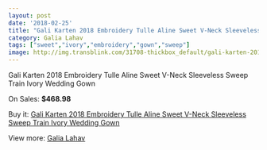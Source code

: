 ```yaml
---
layout: post
date: '2018-02-25'
title: "Gali Karten 2018 Embroidery Tulle Aline Sweet V-Neck Sleeveless Sweep Train Ivory Wedding Gown"
category: Galia Lahav
tags: ["sweet","ivory","embroidery","gown","sweep"]
image: http://img.transblink.com/31708-thickbox_default/gali-karten-2018-embroidery-tulle-aline-sweet-v-neck-sleeveless-sweep-train-ivory-wedding-gown.jpg
---
```

Gali Karten 2018 Embroidery Tulle Aline Sweet V-Neck Sleeveless Sweep Train Ivory Wedding Gown

On Sales: **$468.98**
<a href="https://www.transblink.com/en/galia-lahav/10681-gali-karten-2018-embroidery-tulle-aline-sweet-v-neck-sleeveless-sweep-train-ivory-wedding-gown.html"><amp-img layout="responsive" width="600" height="600" src="//img.transblink.com/31708-thickbox_default/gali-karten-2018-embroidery-tulle-aline-sweet-v-neck-sleeveless-sweep-train-ivory-wedding-gown.jpg" alt="Gali Karten 2018 Embroidery Tulle Aline Sweet V-Neck Sleeveless Sweep Train Ivory Wedding Gown 0" /></a>
<a href="https://www.transblink.com/en/galia-lahav/10681-gali-karten-2018-embroidery-tulle-aline-sweet-v-neck-sleeveless-sweep-train-ivory-wedding-gown.html"><amp-img layout="responsive" width="600" height="600" src="//img.transblink.com/31711-thickbox_default/gali-karten-2018-embroidery-tulle-aline-sweet-v-neck-sleeveless-sweep-train-ivory-wedding-gown.jpg" alt="Gali Karten 2018 Embroidery Tulle Aline Sweet V-Neck Sleeveless Sweep Train Ivory Wedding Gown 1" /></a>
<a href="https://www.transblink.com/en/galia-lahav/10681-gali-karten-2018-embroidery-tulle-aline-sweet-v-neck-sleeveless-sweep-train-ivory-wedding-gown.html"><amp-img layout="responsive" width="600" height="600" src="//img.transblink.com/31710-thickbox_default/gali-karten-2018-embroidery-tulle-aline-sweet-v-neck-sleeveless-sweep-train-ivory-wedding-gown.jpg" alt="Gali Karten 2018 Embroidery Tulle Aline Sweet V-Neck Sleeveless Sweep Train Ivory Wedding Gown 2" /></a>
<a href="https://www.transblink.com/en/galia-lahav/10681-gali-karten-2018-embroidery-tulle-aline-sweet-v-neck-sleeveless-sweep-train-ivory-wedding-gown.html"><amp-img layout="responsive" width="600" height="600" src="//img.transblink.com/31709-thickbox_default/gali-karten-2018-embroidery-tulle-aline-sweet-v-neck-sleeveless-sweep-train-ivory-wedding-gown.jpg" alt="Gali Karten 2018 Embroidery Tulle Aline Sweet V-Neck Sleeveless Sweep Train Ivory Wedding Gown 3" /></a>

Buy it: [Gali Karten 2018 Embroidery Tulle Aline Sweet V-Neck Sleeveless Sweep Train Ivory Wedding Gown](https://www.transblink.com/en/galia-lahav/10681-gali-karten-2018-embroidery-tulle-aline-sweet-v-neck-sleeveless-sweep-train-ivory-wedding-gown.html "Gali Karten 2018 Embroidery Tulle Aline Sweet V-Neck Sleeveless Sweep Train Ivory Wedding Gown")

View more: [Galia Lahav](https://www.transblink.com/en/90-galia-lahav "Galia Lahav")